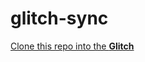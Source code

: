 # glitch-sync

[Clone this repo into the **Glitch**](https://glitch.com/edit/#!/remix/clone-from-repo?REPO_URL=https://github.com/Chilace/glitch-sync.git)
